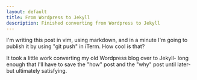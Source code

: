 ```yaml
---
layout: default
title: From Wordpress to Jekyll
description: Finished converting from Wordpress to Jekyll
---
```


I'm writing this post in vim, using markdown, and in a minute I'm going to
publish it by using "git push" in iTerm. How cool is that?

It took a little work converting my old Wordpress blog over to Jekyll- long
enough that I'll have to save the "how" post and the "why" post until later-
but ultimately satisfying.
